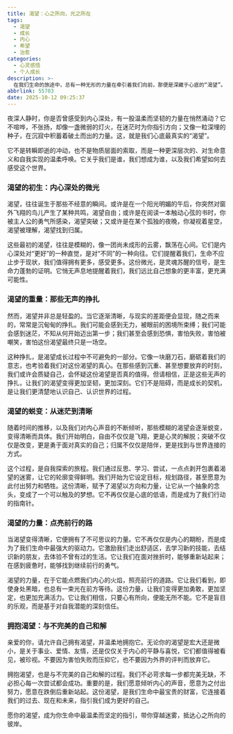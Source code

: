 ```yaml
---
title: 渴望：心之所向，光之所在
tags:
  - 渴望
  - 成长
  - 内心
  - 希望
  - 治愈
categories:
  - 心灵感悟
  - 个人成长
description: >-
  在我们生命的旅途中，总有一种无形的力量在牵引着我们向前，那便是深藏于心底的“渴望”。它不是简单的欲望，而是灵魂深处对美好、对完整、对意义的温柔呼唤。这篇文章将带你一同探索渴望的奥秘，感受它如何从微光变为指引，如何从挣扎化为力量，最终点亮我们前行的道路。
abbrlink: 55703
date: 2025-10-12 09:25:37
---
```


夜深人静时，你是否曾感受到内心深处，有一股温柔而坚韧的力量在悄然涌动？它不喧哗，不张扬，却像一盏微弱的灯火，在迷茫时为你指引方向；又像一粒深埋的种子，在沉寂中积蓄着破土而出的力量。这，就是我们心底最真实的“渴望”。

它不是转瞬即逝的冲动，也不是物质层面的索取，而是一种更深层次的、对生命意义和自我实现的温柔呼唤。它关乎我们是谁，我们想成为谁，以及我们希望如何去感受这个世界。

### 渴望的初生：内心深处的微光

渴望，往往诞生于那些不经意的瞬间。或许是在一个阳光明媚的午后，你突然对窗外飞翔的鸟儿产生了某种共鸣，渴望自由；或许是在阅读一本触动心弦的书时，你被主人公的勇气所感染，渴望突破；又或许是在某个孤独的夜晚，你凝视着星空，渴望被理解，渴望找到归属。

这些最初的渴望，往往是模糊的，像一团尚未成形的云雾，飘荡在心间。它们是内心深处对“更好”的一种直觉，是对“不同”的一种向往。它们提醒着我们，生命不应止步于现状，我们值得拥有更多，感受更多。这份微光，是灵魂苏醒的信号，是生命力蓬勃的证明。它悄无声息地提醒着我们，我们远比自己想象的更丰富，更充满可能性。

### 渴望的重量：那些无声的挣扎

然而，渴望并非总是轻盈的。当它逐渐清晰，与现实的差距便会显现，随之而来的，常常是沉甸甸的挣扎。我们可能会感到无力，被眼前的困境所束缚；我们可能会感到迷茫，不知从何开始迈出第一步；我们甚至会感到恐惧，害怕失败，害怕被嘲笑，害怕这份渴望最终只是一场空。

这种挣扎，是渴望成长过程中不可避免的一部分。它像一块磨刀石，磨砺着我们的意志，也考验着我们对这份渴望的真心。在那些感到沉重、甚至想要放弃的时刻，我们或许会质疑自己，会怀疑这份渴望是否真的值得。但请相信，正是这些无声的挣扎，让我们的渴望变得更加坚韧，更加深刻。它们不是阻碍，而是成长的契机，是让我们更清楚地认识自己、认识世界的过程。

### 渴望的蜕变：从迷茫到清晰

随着时间的推移，以及我们对内心声音的不断倾听，那些模糊的渴望会逐渐蜕变，变得清晰而具体。我们开始明白，自由不仅仅是飞翔，更是心灵的解脱；突破不仅仅是改变，更是勇于面对真实的自己；归属不仅仅是陪伴，更是找到与世界连接的方式。

这个过程，是自我探索的旅程。我们通过反思、学习、尝试，一点点剥开包裹着渴望的迷雾，让它的轮廓变得鲜明。我们开始为它设定目标，规划路径，甚至愿意为此付出努力和牺牲。这份清晰，赋予了渴望以方向和力量，让它从一个抽象的念头，变成了一个可以触及的梦想。它不再仅仅是心底的低语，而是成为了我们行动的指南针。

### 渴望的力量：点亮前行的路

当渴望变得清晰，它便拥有了不可思议的力量。它不再仅仅是内心的期盼，而是成为了我们生命中最强大的驱动力。它激励我们走出舒适区，去学习新的技能，去结识新的朋友，去体验不曾有过的生活。它让我们在面对挫折时，能够重新站起来；在感到疲惫时，能够找到继续前行的勇气。

渴望的力量，在于它能点燃我们内心的火焰，照亮前行的道路。它让我们看到，即使身处黑暗，也总有一束光在前方等待。这份力量，让我们变得更加勇敢，更加坚定，也更加充满活力。它让我们相信，只要心有所向，便能无所不能。它不是盲目的乐观，而是基于对自我潜能的深刻信任。

### 拥抱渴望：与不完美的自己和解

亲爱的你，请允许自己拥有渴望，并温柔地拥抱它。无论你的渴望是宏大还是微小，是关于事业、爱情、友情，还是仅仅关于内心的平静与喜悦，它们都值得被看见，被珍视。不要因为害怕失败而压抑它，也不要因为外界的评判而放弃它。

拥抱渴望，也是与不完美的自己和解的过程。我们不必苛求每一步都完美无缺，不必担心每一次尝试都会成功。重要的是，我们愿意倾听内心的声音，愿意为之付出努力，愿意在跌倒后重新站起。这份渴望，是我们生命中最宝贵的财富，它连接着我们的过去、现在和未来，指引我们成为更好的自己。

愿你的渴望，成为你生命中最温柔而坚定的指引，带你穿越迷雾，抵达心之所向的彼岸。